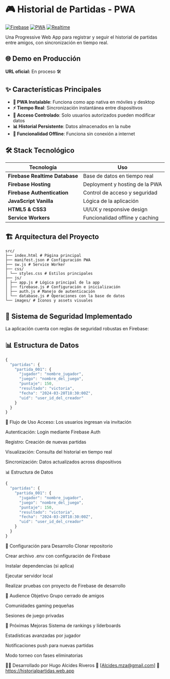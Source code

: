 # 🎮 Historial de Partidas - PWA

[![Firebase](https://img.shields.io/badge/Firebase-Backend-orange)](https://firebase.google.com/)
[![PWA](https://img.shields.io/badge/PWA-Instalable-blueviolet)](https://developer.mozilla.org/en-US/docs/Web/Progressive_web_apps)
[![Realtime](https://img.shields.io/badge/Datos-Tiempo%20Real-green)](https://firebase.google.com/products/realtime-database)

Una Progressive Web App para registrar y seguir el historial de partidas entre amigos, con sincronización en tiempo real.

## 🌐 Demo en Producción
**URL oficial:** En proceso 🛠️

## ✨ Características Principales

- **📱 PWA Instalable**: Funciona como app nativa en móviles y desktop
- **⚡ Tiempo Real**: Sincronización instantánea entre dispositivos
- **🔐 Acceso Controlado**: Solo usuarios autorizados pueden modificar datos
- **📊 Historial Persistente**: Datos almacenados en la nube
- **📴 Funcionalidad Offline**: Funciona sin conexión a internet

## 🛠️ Stack Tecnológico

| Tecnología | Uso |
|------------|-----|
| **Firebase Realtime Database** | Base de datos en tiempo real |
| **Firebase Hosting** | Deployment y hosting de la PWA |
| **Firebase Authentication** | Control de acceso y seguridad |
| **JavaScript Vanilla** | Lógica de la aplicación |
| **HTML5 & CSS3** | UI/UX y responsive design |
| **Service Workers** | Funcionalidad offline y caching |

## 🏗️ Arquitectura del Proyecto
```
src/
├── index.html # Página principal
├── manifest.json # Configuración PWA
├── sw.js # Service Worker
├── css/
│ └── styles.css # Estilos principales
├── js/
│ ├── app.js # Lógica principal de la app
│ ├── firebase.js # Configuración e inicialización
│ ├── auth.js # Manejo de autenticación
│ └── database.js # Operaciones con la base de datos
└── images/ # Íconos y assets visuales
```

## 🔐 Sistema de Seguridad Implementado

La aplicación cuenta con reglas de seguridad robustas en Firebase:

## 📊 Estructura de Datos

```javascript
{
  "partidas": {
    "partida_001": {
      "jugador": "nombre_jugador",
      "juego": "nombre_del_juego",
      "puntaje": 150,
      "resultado": "victoria",
      "fecha": "2024-03-20T18:30:00Z",
      "uid": "user_id_del_creador"
    }
  }
}
```

🚀 Flujo de Uso
Acceso: Los usuarios ingresan via invitación

Autenticación: Login mediante Firebase Auth

Registro: Creación de nuevas partidas

Visualización: Consulta del historial en tiempo real

Sincronización: Datos actualizados across dispositivos

📊 Estructura de Datos
```javascript
{
  "partidas": {
    "partida_001": {
      "jugador": "nombre_jugador",
      "juego": "nombre_del_juego",
      "puntaje": 150,
      "resultado": "victoria",
      "fecha": "2024-03-20T18:30:00Z",
      "uid": "user_id_del_creador"
    }
  }
}

```
🔧 Configuración para Desarrollo
Clonar repositorio

Crear archivo .env con configuración de Firebase

Instalar dependencias (si aplica)

Ejecutar servidor local

Realizar pruebas con proyecto de Firebase de desarrollo

👥 Audience Objetivo
Grupo cerrado de amigos

Comunidades gaming pequeñas

Sesiones de juego privadas

🎯 Próximas Mejoras
Sistema de rankings y líderboards

Estadísticas avanzadas por jugador

Notificaciones push para nuevas partidas

Modo torneo con fases eliminatorias

👨‍💻 Desarrollado por
Hugo Alcides Riveros
📧 [Alcides.mza@gmail.com]
🔗 https://historialpartidas.web.app


